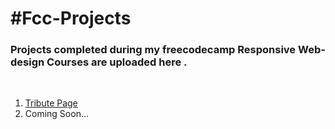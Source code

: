 <h1>#Fcc-Projects</h1>
<h3>Projects completed during my freecodecamp Responsive Web-design Courses are uploaded here .</h3><br>
<ol>
<li>
<a href="https://rishabhhmishra.github.io/Fcc-Projects/Tribute-page.html " target="_blank">Tribute Page</a>
</li>
<li>Coming Soon...</li>

</ol>

